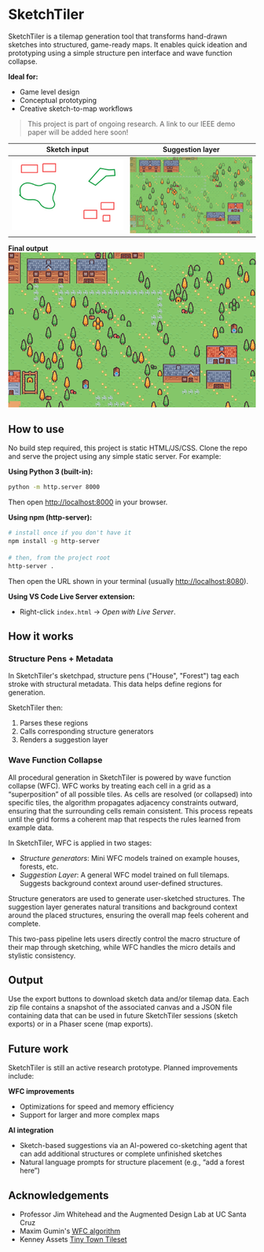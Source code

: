 # SketchTiler
SketchTiler is a tilemap generation tool that transforms hand-drawn sketches into structured, game-ready maps. It enables quick ideation and prototyping using a simple structure pen interface and wave function collapse.

**Ideal for:**
- Game level design
- Conceptual prototyping
- Creative sketch-to-map workflows

> This project is part of ongoing research. A link to our IEEE demo paper will be added here soon!

| Sketch input | Suggestion layer |
|--------------|------------------|
| ![](/img/sketchImage.png) | ![](/img/map_suggestions.png) | 

**Final output**
![](/img/tilemapImage.png)

## How to use
No build step required, this project is static HTML/JS/CSS. Clone the repo and serve the project using any simple static server. For example:

**Using Python 3 (built-in):**
```bash
python -m http.server 8000
```
Then open [http://localhost:8000](http://localhost:8000) in your browser.

**Using npm (http-server):**
```bash
# install once if you don't have it
npm install -g http-server

# then, from the project root
http-server .
```
Then open the URL shown in your terminal (usually [http://localhost:8080](http://localhost:8080)).

**Using VS Code Live Server extension:**
- Right-click `index.html` → *Open with Live Server*.

## How it works
### Structure Pens + Metadata
In SketchTiler's sketchpad, structure pens ("House", "Forest") tag each stroke with structural metadata. This data helps define regions for generation.

SketchTiler then:
1. Parses these regions
2. Calls corresponding structure generators
3. Renders a suggestion layer

### Wave Function Collapse
All procedural generation in SketchTiler is powered by wave function collapse (WFC). WFC works by treating each cell in a grid as a “superposition” of all possible tiles. As cells are resolved (or collapsed) into specific tiles, the algorithm propagates adjacency constraints outward, ensuring that the surrounding cells remain consistent. This process repeats until the grid forms a coherent map that respects the rules learned from example data.

In SketchTiler, WFC is applied in two stages:
- *Structure generators*: Mini WFC models trained on example houses, forests, etc.
- *Suggestion Layer*: A general WFC model trained on full tilemaps. Suggests background context around user-defined structures.

Structure generators are used to generate user-sketched structures. The suggestion layer generates natural transitions and background context around the placed structures, ensuring the overall map feels coherent and complete.

This two-pass pipeline lets users directly control the macro structure of their map through sketching, while WFC handles the micro details and stylistic consistency.

## Output
Use the export buttons to download sketch data and/or tilemap data. Each zip file contains a snapshot of the associated canvas and a JSON file containing data that can be used in future SketchTiler sessions (sketch exports) or in a Phaser scene (map exports). 

## Future work
SketchTiler is still an active research prototype. Planned improvements include:

**WFC improvements**
- Optimizations for speed and memory efficiency
- Support for larger and more complex maps

**AI integration**
- Sketch-based suggestions via an AI-powered co-sketching agent that can add additional structures or complete unfinished sketches
- Natural language prompts for structure placement (e.g., “add a forest here”)

## Acknowledgements
- Professor Jim Whitehead and the Augmented Design Lab at UC Santa Cruz
- Maxim Gumin's [WFC algorithm](https://github.com/mxgmn/WaveFunctionCollapse)
- Kenney Assets [Tiny Town Tileset](https://kenney.nl/assets/tiny-town)
